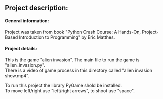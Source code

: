 ## Project description:  

#### General information:  

Project was taken from book "Python Crash Course: A Hands-On, Project-Based Introduction to Programming" by Eric Matthes.  

#### Project details:  

This is the game "alien invasion". The main file to run the game is "alien_invasion.py".  
There is a video of game process in this directory called "alien invasion show.mp4".  

To run this project the library PyGame shold be installed.  
To move left/right use "left/right arrows", to shoot use "space".  
